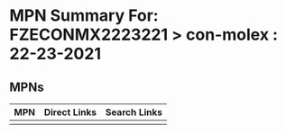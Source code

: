 



# MPN Summary For: FZECONMX2223221 > con-molex : 22-23-2021

## MPNs
  

|MPN|Direct Links|Search Links|
| :--- | :--- | :--- |
||||
